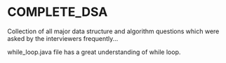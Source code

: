 # COMPLETE_DSA
Collection of all major data structure and algorithm questions which were asked by the interviewers frequently...

while_loop.java file has a great understanding of while loop.
